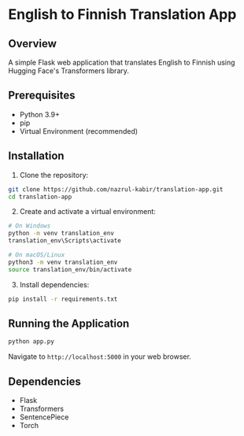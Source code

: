 # English to Finnish Translation App

## Overview
A simple Flask web application that translates English to Finnish using Hugging Face's Transformers library.

## Prerequisites
- Python 3.9+
- pip
- Virtual Environment (recommended)

## Installation

1. Clone the repository:
```bash
git clone https://github.com/nazrul-kabir/translation-app.git
cd translation-app
```

2. Create and activate a virtual environment:
```bash
# On Windows
python -m venv translation_env
translation_env\Scripts\activate

# On macOS/Linux
python3 -m venv translation_env
source translation_env/bin/activate
```

3. Install dependencies:
```bash
pip install -r requirements.txt
```

## Running the Application
```bash
python app.py
```

Navigate to `http://localhost:5000` in your web browser.

## Dependencies
- Flask
- Transformers
- SentencePiece
- Torch